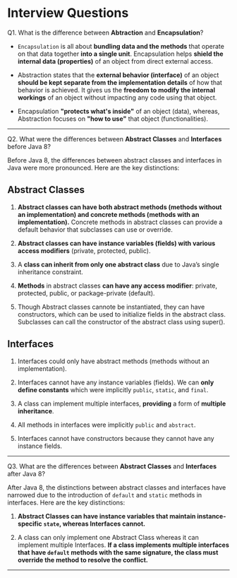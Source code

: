 # Interview Questions

Q1. What is the difference between **Abtraction** and **Encapsulation**?

- `Encapsulation` is all about **bundling data and the methods** that operate on that data together **into a single unit**. Encapsulation helps **shield the internal data (properties)** of an object from direct external access.

- Abstraction states that the **external behavior (interface)** of an object **should be kept separate from the implementation details** of how that behavior is achieved. It gives us the **freedom to modify the internal workings** of an object without impacting any code using that object.

- Encapsulation **"protects what's inside"** of an object (data), whereas, Abstraction focuses on **"how to use"** that object (functionalities).

---

Q2. What were the differences between **Abstract Classes** and **Interfaces** before Java 8?

Before Java 8, the differences between abstract classes and interfaces in Java were more pronounced. Here are the key distinctions:

## Abstract Classes

1. **Abstract classes can have both abstract methods (methods without an implementation) and concrete methods (methods with an implementation).** Concrete methods in abstract classes can provide a default behavior that subclasses can use or override.

2. **Abstract classes can have instance variables (fields) with various access modifiers** (private, protected, public).

3. A **class can inherit from only one abstract class** due to Java’s single inheritance constraint.

4. **Methods** in abstract classes **can have any access modifier**: private, protected, public, or package-private (default).

5. Though Abstract classes cannote be instantiated, they can have constructors, which can be used to initialize fields in the abstract class. Subclasses can call the constructor of the abstract class using super().

## Interfaces

1. Interfaces could only have abstract methods (methods without an implementation).

2. Interfaces cannot have any instance variables (fields). We can **only define constants** which were implicitly `public`, `static`, and `final`.

3. A class can implement multiple interfaces, **providing** a form of **multiple inheritance**.

4. All methods in interfaces were implicitly `public` and `abstract`.

5. Interfaces cannot have constructors because they cannot have any instance fields.

---

Q3. What are the differences between **Abstract Classes** and **Interfaces** after Java 8?

After Java 8, the distinctions between abstract classes and interfaces have narrowed due to the introduction of `default` and `static` methods in interfaces. Here are the key distinctions:

1. **Abstract Classes can have instance variables that maintain instance-specific `state`, whereas Interfaces cannot.**

2. A class can only implement one Abstract Class whereas it can implement multiple Interfaces. **If a class implements multiple interfaces that have `default` methods with the same signature, the class must override the method to resolve the conflict.**

---
